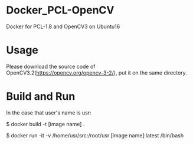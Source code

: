 # Docker_PCL-OpenCV
Docker for  PCL-1.8 and OpenCV3 on Ubuntu16


# Usage
Please download the source code of OpenCV3.2(https://opencv.org/opencv-3-2/), put it on the same directory. 

# Build and Run
In the case that user's name is usr: 

$ docker build -t [image name] . 

$ docker run -it -v /home/usr/src:/root/usr [image name]:latest /bin/bash 
